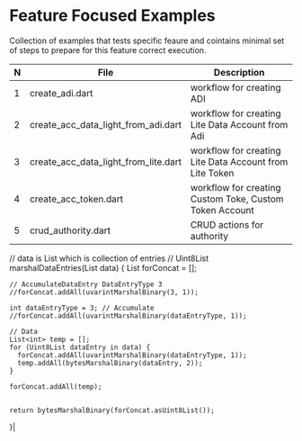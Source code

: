 # Feature Focused Examples

Collection of examples that tests specific feaure and cointains minimal set of steps to prepare for this
feature correct execution.

| N   | File                                 | Description                                             |   
|-----|--------------------------------------|---------------------------------------------------------|
| 1   | create_adi.dart                      | workflow for creating ADI                               |  
| 2   | create_acc_data_light_from_adi.dart  | workflow for creating Lite Data Account from Adi        |   
| 3   | create_acc_data_light_from_lite.dart | workflow for creating Lite Data Account from Lite Token |  
| 4   | create_acc_token.dart                | workflow for creating Custom Toke, Custom Token Account |  
| 5   | crud_authority.dart                  | CRUD actions for authority  


// data is List<Uint8List> which is collection of entries
//
Uint8List marshalDataEntries(List<Uint8List> data) {
List<int> forConcat = [];

    // AccumulateDataEntry DataEntryType 3
    //forConcat.addAll(uvarintMarshalBinary(3, 1));

    int dataEntryType = 3; // Accumulate
    //forConcat.addAll(uvarintMarshalBinary(dataEntryType, 1));

    // Data
    List<int> temp = [];
    for (Uint8List dataEntry in data) {
      forConcat.addAll(uvarintMarshalBinary(dataEntryType, 1));
      temp.addAll(bytesMarshalBinary(dataEntry, 2));
    }

    forConcat.addAll(temp);


    return bytesMarshalBinary(forConcat.asUint8List());
}|  